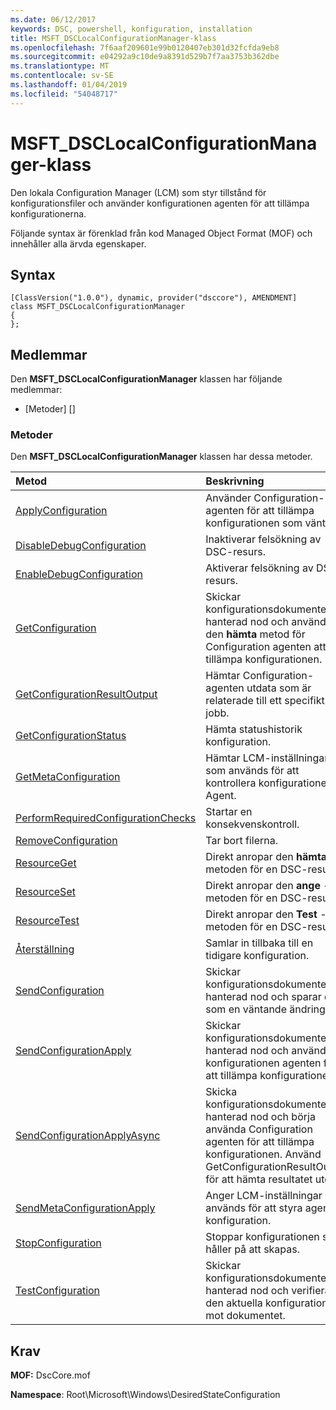 ```yaml
---
ms.date: 06/12/2017
keywords: DSC, powershell, konfiguration, installation
title: MSFT_DSCLocalConfigurationManager-klass
ms.openlocfilehash: 7f6aaf209601e99b0120407eb301d32fcfda9eb8
ms.sourcegitcommit: e04292a9c10de9a8391d529b7f7aa3753b362dbe
ms.translationtype: MT
ms.contentlocale: sv-SE
ms.lasthandoff: 01/04/2019
ms.locfileid: "54048717"
---
```

# <a name="msftdsclocalconfigurationmanager-class"></a>MSFT_DSCLocalConfigurationManager-klass

Den lokala Configuration Manager (LCM) som styr tillstånd för konfigurationsfiler och använder konfigurationen agenten för att tillämpa konfigurationerna.

Följande syntax är förenklad från kod Managed Object Format (MOF) och innehåller alla ärvda egenskaper.

## <a name="syntax"></a>Syntax

```
[ClassVersion("1.0.0"), dynamic, provider("dsccore"), AMENDMENT]
class MSFT_DSCLocalConfigurationManager
{
};
```

## <a name="members"></a>Medlemmar

Den **MSFT_DSCLocalConfigurationManager** klassen har följande medlemmar:

- [Metoder] []

### <a name="methods"></a>Metoder

Den **MSFT_DSCLocalConfigurationManager** klassen har dessa metoder.

|Metod |Beskrivning |
|:--- |:---|
| [ApplyConfiguration](msft-dsclocalconfigurationmanager-applyconfiguration.md)| Använder Configuration-agenten för att tillämpa konfigurationen som väntar.|
| [DisableDebugConfiguration](msft-dsclocalconfigurationmanager-disabledebugconfiguration.md)| Inaktiverar felsökning av DSC-resurs.|
| [EnableDebugConfiguration](msft-dsclocalconfigurationmanager-enabledebugconfiguration.md)| Aktiverar felsökning av DSC-resurs.|
| [GetConfiguration](msft-dsclocalconfigurationmanager-getconfiguration.md)| Skickar konfigurationsdokumentet till hanterad nod och använder den **hämta** metod för Configuration agenten att tillämpa konfigurationen.|
| [GetConfigurationResultOutput](msft-dsclocalconfigurationmanager-getconfigurationresultoutput.md)| Hämtar Configuration-agenten utdata som är relaterade till ett specifikt jobb.|
| [GetConfigurationStatus](msft-dsclocalconfigurationmanager-getconfigurationstatus.md)| Hämta statushistorik konfiguration.|
| [GetMetaConfiguration](msft-dsclocalconfigurationmanager-getmetaconfiguration.md)| Hämtar LCM-inställningar som används för att kontrollera konfigurationen Agent.|
| [PerformRequiredConfigurationChecks](msft-dsclocalconfigurationmanager-performrequiredconfigurationchecks.md)| Startar en konsekvenskontroll.|
| [RemoveConfiguration](msft-dsclocalconfigurationmanager-removeconfiguration.md)| Tar bort filerna.|
| [ResourceGet](msft-dsclocalconfigurationmanager-resourceget.md)| Direkt anropar den **hämta** -metoden för en DSC-resurs.|
| [ResourceSet](msft-dsclocalconfigurationmanager-resourceset.md)| Direkt anropar den **ange** -metoden för en DSC-resurs.|
| [ResourceTest](msft-dsclocalconfigurationmanager-resourcetest.md)| Direkt anropar den **Test** -metoden för en DSC-resurs.|
| [Återställning](msft-dsclocalconfigurationmanager-rollback.md)| Samlar in tillbaka till en tidigare konfiguration.|
| [SendConfiguration](msft-dsclocalconfigurationmanager-sendconfiguration.md)| Skickar konfigurationsdokumentet till hanterad nod och sparar den som en väntande ändring.|
| [SendConfigurationApply](msft-dsclocalconfigurationmanager-sendconfigurationapply.md)| Skickar konfigurationsdokumentet till hanterad nod och använder konfigurationen agenten för att tillämpa konfigurationen.|
| [SendConfigurationApplyAsync](msft-dsclocalconfigurationmanager-sendconfigurationapplyasync.md)| Skicka konfigurationsdokumentet till hanterad nod och börja använda Configuration agenten för att tillämpa konfigurationen. Använd GetConfigurationResultOutput för att hämta resultatet utdata.|
| [SendMetaConfigurationApply](msft-dsclocalconfigurationmanager-sendmetaconfigurationapply.md)| Anger LCM-inställningar som används för att styra agenten konfiguration.|
| [StopConfiguration](msft-dsclocalconfigurationmanager-stopconfiguration.md)| Stoppar konfigurationen som håller på att skapas.|
| [TestConfiguration](msft-dsclocalconfigurationmanager-testconfiguration.md)| Skickar konfigurationsdokumentet till hanterad nod och verifierar den aktuella konfigurationen mot dokumentet.|

## <a name="requirements"></a>Krav

**MOF:** DscCore.mof

**Namespace**: Root\Microsoft\Windows\DesiredStateConfiguration